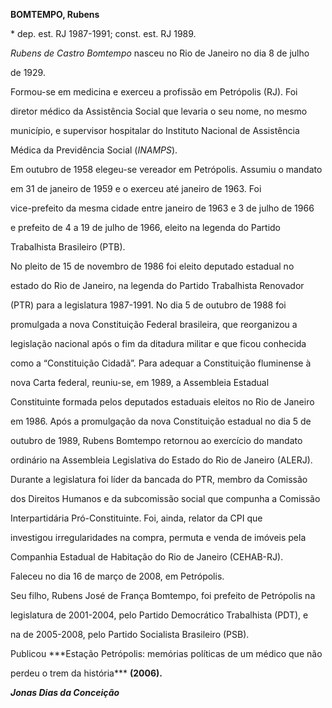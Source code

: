 **BOMTEMPO, Rubens**



\* dep. est. RJ 1987-1991; const. est. RJ 1989.



*Rubens de Castro Bomtempo* nasceu no Rio de Janeiro no dia 8 de julho

de 1929.



Formou-se em medicina e exerceu a profissão em Petrópolis (RJ). Foi

diretor médico da Assistência Social que levaria o seu nome, no mesmo

município, e supervisor hospitalar do Instituto Nacional de Assistência

Médica da Previdência Social (*INAMPS*).



Em outubro de 1958 elegeu-se vereador em Petrópolis. Assumiu o mandato

em 31 de janeiro de 1959 e o exerceu até janeiro de 1963. Foi

vice-prefeito da mesma cidade entre janeiro de 1963 e 3 de julho de 1966

e prefeito de 4 a 19 de julho de 1966, eleito na legenda do Partido

Trabalhista Brasileiro (PTB).



No pleito de 15 de novembro de 1986 foi eleito deputado estadual no

estado do Rio de Janeiro, na legenda do Partido Trabalhista Renovador

(PTR) para a legislatura 1987-1991. No dia 5 de outubro de 1988 foi

promulgada a nova Constituição Federal brasileira, que reorganizou a

legislação nacional após o fim da ditadura militar e que ficou conhecida

como a “Constituição Cidadã”. Para adequar a Constituição fluminense à

nova Carta federal, reuniu-se, em 1989, a Assembleia Estadual

Constituinte formada pelos deputados estaduais eleitos no Rio de Janeiro

em 1986. Após a promulgação da nova Constituição estadual no dia 5 de

outubro de 1989, Rubens Bomtempo retornou ao exercício do mandato

ordinário na Assembleia Legislativa do Estado do Rio de Janeiro (ALERJ).

Durante a legislatura foi líder da bancada do PTR, membro da Comissão

dos Direitos Humanos e da subcomissão social que compunha a Comissão

Interpartidária Pró-Constituinte. Foi, ainda, relator da CPI que

investigou irregularidades na compra, permuta e venda de imóveis pela

Companhia Estadual de Habitação do Rio de Janeiro (CEHAB-RJ).



Faleceu no dia 16 de março de 2008, em Petrópolis.



Seu filho, Rubens José de França Bomtempo, foi prefeito de Petrópolis na

legislatura de 2001-2004, pelo Partido Democrático Trabalhista (PDT), e

na de 2005-2008, pelo Partido Socialista Brasileiro (PSB).



Publicou ***Estação Petrópolis: memórias políticas de um médico que não

perdeu o trem da história*** **(2006).**



***Jonas Dias da Conceição***



